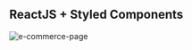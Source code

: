 ## ReactJS + Styled Components

![e-commerce-page](https://user-images.githubusercontent.com/97764446/235812490-dbd94af6-4f98-4819-a972-5b9a1499c602.png)
